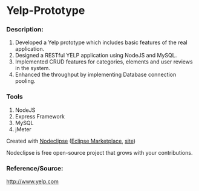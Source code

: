 # Yelp-Prototype

### Description:
1. Developed a Yelp prototype which includes basic features of the real application. 
1. Designed a RESTful YELP application using NodeJS and MySQL.
2. Implemented CRUD features for categories, elements and user reviews in the system.
3. Enhanced the throughput by implementing Database connection pooling. 

### Tools

1. NodeJS
2. Express Framework
3. MySQL
4. jMeter

Created with [Nodeclipse](https://github.com/Nodeclipse/nodeclipse-1)
 ([Eclipse Marketplace](http://marketplace.eclipse.org/content/nodeclipse), [site](http://www.nodeclipse.org))   

Nodeclipse is free open-source project that grows with your contributions.

### Reference/Source:
http://www.yelp.com
